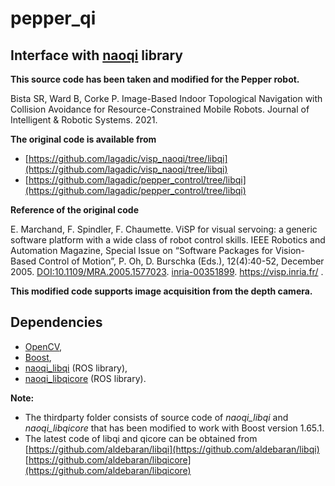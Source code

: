 # pepper_qi

## Interface with [naoqi](http://doc.aldebaran.com/2-5/naoqi/index.html) library

**This source code has been taken and modified for the Pepper robot.**  
  
Bista SR, Ward B, Corke P. Image-Based Indoor Topological Navigation with Collision Avoidance for Resource-Constrained Mobile Robots. Journal of Intelligent & Robotic Systems. 2021.  

**The original code is available from**  
  
* [https://github.com/lagadic/visp_naoqi/tree/libqi](https://github.com/lagadic/visp_naoqi/tree/libqi)
* [https://github.com/lagadic/pepper_control/tree/libqi](https://github.com/lagadic/pepper_control/tree/libqi)  

**Reference of the original code**  
  
E. Marchand, F. Spindler, F. Chaumette. ViSP for visual servoing: a generic software platform with a wide class of robot control skills. IEEE Robotics and Automation Magazine, Special Issue on “Software Packages for Vision-Based Control of Motion”, P. Oh, D. Burschka (Eds.), 12(4):40-52, December 2005. [DOI:10.1109/MRA.2005.1577023](https://ieeexplore.ieee.org/document/1577023). [inria-00351899](https://hal.archives-ouvertes.fr/inria-00351899). https://visp.inria.fr/ .
  
**This modified code supports image acquisition from the depth camera.**

##  Dependencies
* [OpenCV](https://opencv.org/), 
* [Boost](https://www.boost.org/),  
* [naoqi_libqi](http://wiki.ros.org/naoqi_libqi) (ROS library),
* [naoqi_libqicore](http://wiki.ros.org/naoqi_libqicore)  (ROS library).

**Note:**  
  
  * The thirdparty folder consists of source code of *naoqi_libqi* and *naoqi_libqicore* that has been modified to work with Boost version 1.65.1.
  * The latest code of libqi and qicore can be obtained from  
      [https://github.com/aldebaran/libqi](https://github.com/aldebaran/libqi)   
      [https://github.com/aldebaran/libqicore](https://github.com/aldebaran/libqicore)  


